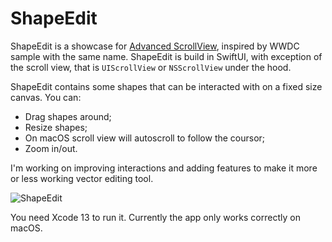 # ShapeEdit

ShapeEdit is a showcase for [Advanced ScrollView](https://github.com/dmytro-anokhin/advanced-scrollview), inspired by WWDC sample with the same name. ShapeEdit is build in SwiftUI, with exception of the scroll view, that is `UIScrollView` or `NSScrollView` under the hood.

ShapeEdit contains some shapes that can be interacted with on a fixed size canvas. You can:
- Drag shapes around;
- Resize shapes;
- On macOS scroll view will autoscroll to follow the coursor;
- Zoom in/out.

I'm working on improving interactions and adding features to make it more or less working vector editing tool.

![ShapeEdit](https://user-images.githubusercontent.com/5136301/128252696-f7bf056f-ba98-4dd5-8d51-7ddd65d3223c.png)

You need Xcode 13 to run it. Currently the app only works correctly on macOS.
